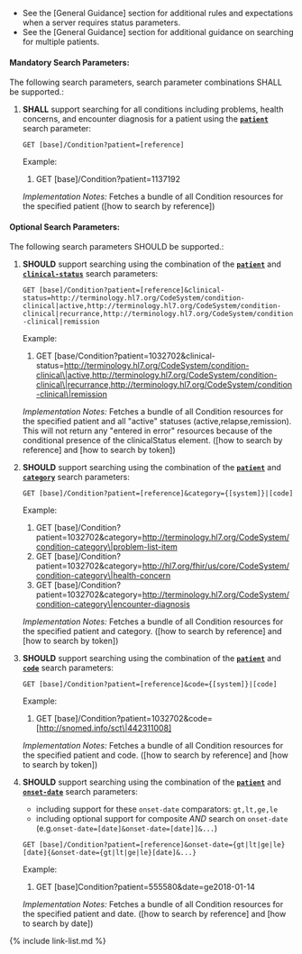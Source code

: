 
- See the [General Guidance] section for additional rules and expectations when a server requires status parameters.
- See the [General Guidance] section for additional guidance on searching for multiple patients.

#### Mandatory Search Parameters:

The following search parameters, search parameter combinations SHALL be supported.:

1. **SHALL** support searching for all conditions including problems, health concerns, and encounter diagnosis for a patient using the **[`patient`](SearchParameter-us-core-condition-patient.html)** search parameter:

    `GET [base]/Condition?patient=[reference]`

    Example:
    
      1. GET [base]/Condition?patient=1137192

    *Implementation Notes:* Fetches a bundle of all Condition resources for the specified patient ([how to search by reference])


#### Optional Search Parameters:

The following search parameters SHOULD be supported.:

1. **SHOULD** support searching using the combination of the **[`patient`](SearchParameter-us-core-condition-patient.html)** and **[`clinical-status`](SearchParameter-us-core-condition-clinical-status.html)** search parameters:

    `GET [base]/Condition?patient=[reference]&clinical-status=http://terminology.hl7.org/CodeSystem/condition-clinical|active,http://terminology.hl7.org/CodeSystem/condition-clinical|recurrance,http://terminology.hl7.org/CodeSystem/condition-clinical|remission`

    Example:
    
      1. GET [base/Condition?patient=1032702&amp;clinical-status=http://terminology.hl7.org/CodeSystem/condition-clinical\|active,http://terminology.hl7.org/CodeSystem/condition-clinical\|recurrance,http://terminology.hl7.org/CodeSystem/condition-clinical\|remission

    *Implementation Notes:* Fetches a bundle of all Condition resources for the specified patient and all &#34;active&#34; statuses (active,relapse,remission). This will not return any &#34;entered in error&#34; resources because of the conditional presence of the clinicalStatus element. ([how to search by reference] and [how to search by token])

1. **SHOULD** support searching using the combination of the **[`patient`](SearchParameter-us-core-condition-patient.html)** and **[`category`](SearchParameter-us-core-condition-category.html)** search parameters:

    `GET [base]/Condition?patient=[reference]&category={[system]}|[code]`

    Example:
    
      1. GET [base]/Condition?patient=1032702&amp;category=http://terminology.hl7.org/CodeSystem/condition-category\|problem-list-item
      1. GET [base]/Condition?patient=1032702&amp;category=http://hl7.org/fhir/us/core/CodeSystem/condition-category\|health-concern
      1. GET [base]/Condition?patient=1032702&amp;category=http://terminology.hl7.org/CodeSystem/condition-category\|encounter-diagnosis

    *Implementation Notes:* Fetches a bundle of all Condition resources for the specified patient and category. ([how to search by reference] and [how to search by token])

1. **SHOULD** support searching using the combination of the **[`patient`](SearchParameter-us-core-condition-patient.html)** and **[`code`](SearchParameter-us-core-condition-code.html)** search parameters:

    `GET [base]/Condition?patient=[reference]&code={[system]}|[code]`

    Example:
    
      1. GET [base]/Condition?patient=1032702&amp;code=[http://snomed.info/sct\|442311008]

    *Implementation Notes:* Fetches a bundle of all Condition resources for the specified patient and code. ([how to search by reference] and [how to search by token])

1. **SHOULD** support searching using the combination of the **[`patient`](SearchParameter-us-core-condition-patient.html)** and **[`onset-date`](SearchParameter-us-core-condition-onset-date.html)** search parameters:
    - including support for these `onset-date` comparators: `gt,lt,ge,le`
    - including optional support for composite *AND* search on `onset-date` (e.g.`onset-date=[date]&onset-date=[date]]&...`)

    `GET [base]/Condition?patient=[reference]&onset-date={gt|lt|ge|le}[date]{&onset-date={gt|lt|ge|le}[date]&...}`

    Example:
    
      1. GET [base]Condition?patient=555580&amp;date=ge2018-01-14

    *Implementation Notes:* Fetches a bundle of all Condition resources for the specified patient and date.  ([how to search by reference] and [how to search by date])

{% include link-list.md %}